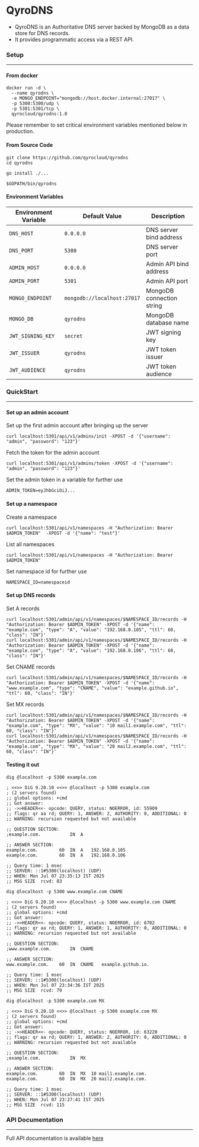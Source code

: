 QyroDNS
=================

- QyroDNS is an Authoritative DNS server backed by MongoDB as a data store for DNS records.
- It provides programmatic access via a REST API.

### Setup

-------------

#### From docker

```shell
docker run -d \
  --name qyrodns \
  -e MONGO_ENDPOINT="mongodb://host.docker.internal:27017" \
  -p 5300:5300/udp \
  -p 5301:5301/tcp \
  qyrocloud/qyrodns:1.0
```

Please remember to set critical environment variables mentioned below in production.

#### From  Source Code

```shell
git clone https://github.com/qyrocloud/qyrodns
cd qyrodns
```

```shell
go install ./...
```

```shell
$GOPATH/bin/qyrodns
```

#### Environment Variables

| Environment Variable | Default Value               | Description               |
|----------------------|-----------------------------|---------------------------|
| `DNS_HOST`           | `0.0.0.0`                   | DNS server bind address   |
| `DNS_PORT`           | `5300`                      | DNS server port           |
| `ADMIN_HOST`         | `0.0.0.0`                   | Admin API bind address    |
| `ADMIN_PORT`         | `5301`                      | Admin API port            |
| `MONGO_ENDPOINT`     | `mongodb://localhost:27017` | MongoDB connection string |
| `MONGO_DB`           | `qyrodns`                   | MongoDB database name     |
| `JWT_SIGNING_KEY`    | `secret`                    | JWT signing key           |
| `JWT_ISSUER`         | `qyrodns`                   | JWT token issuer          |
| `JWT_AUDIENCE`       | `qyrodns`                   | JWT token audience        |

### QuickStart

---------------

#### Set up an admin account

Set up the first admin account after bringing up the server

```shell
curl localhost:5301/api/v1/admins/init -XPOST -d '{"username": "admin", "password": "123"}'
```

Fetch the token for the admin account

```shell
curl localhost:5301/api/v1/admins/token -XPOST -d '{"username": "admin", "password": "123"}'
```

Set the admin token in a variable for further use

```shell
ADMIN_TOKEN=eyJhbGciOiJ...
```

#### Set up a namespace

Create a namespace

```shell
curl localhost:5301/api/v1/namespaces -H "Authorization: Bearer $ADMIN_TOKEN"  -XPOST -d '{"name": "test"}'
```

List all namespaces

```shell
curl localhost:5301/api/v1/namespaces -H "Authorization: Bearer $ADMIN_TOKEN"
```

Set namespace id for further use

```shell
NAMESPACE_ID=namespaceid 
```

#### Set up DNS records

Set A records

```shell
curl localhost:5301/admin/api/v1/namespaces/$NAMESPACE_ID/records -H "Authorization: Bearer $ADMIN_TOKEN" -XPOST -d '{"name": "example.com", "type": "A", "value": "192.168.0.105", "ttl": 60, "class": "IN"}'
curl localhost:5301/admin/api/v1/namespaces/$NAMESPACE_ID/records -H "Authorization: Bearer $ADMIN_TOKEN" -XPOST -d '{"name": "example.com", "type": "A", "value": "192.168.0.106", "ttl": 60, "class": "IN"}'
```

Set CNAME records

```shell
curl localhost:5301/admin/api/v1/namespaces/$NAMESPACE_ID/records -H "Authorization: Bearer $ADMIN_TOKEN" -XPOST -d '{"name": "www.example.com", "type": "CNAME", "value": "example.github.io", "ttl": 60, "class": "IN"}'
```

Set MX records

```shell
curl localhost:5301/admin/api/v1/namespaces/$NAMESPACE_ID/records -H "Authorization: Bearer $ADMIN_TOKEN" -XPOST -d '{"name": "example.com", "type": "MX", "value": "10 mail1.example.com", "ttl": 60, "class": "IN"}'
curl localhost:5301/admin/api/v1/namespaces/$NAMESPACE_ID/records -H "Authorization: Bearer $ADMIN_TOKEN" -XPOST -d '{"name": "example.com", "type": "MX", "value": "20 mail2.example.com", "ttl": 60, "class": "IN"}'
```

#### Testing it out

```shell
dig @localhost -p 5300 example.com

; <<>> DiG 9.20.10 <<>> @localhost -p 5300 example.com
; (2 servers found)
;; global options: +cmd
;; Got answer:
;; ->>HEADER<<- opcode: QUERY, status: NOERROR, id: 55909
;; flags: qr aa rd; QUERY: 1, ANSWER: 2, AUTHORITY: 0, ADDITIONAL: 0
;; WARNING: recursion requested but not available

;; QUESTION SECTION:
;example.com.			IN	A

;; ANSWER SECTION:
example.com.		60	IN	A	192.168.0.105
example.com.		60	IN	A	192.168.0.106

;; Query time: 1 msec
;; SERVER: ::1#5300(localhost) (UDP)
;; WHEN: Mon Jul 07 23:35:13 IST 2025
;; MSG SIZE  rcvd: 83
```

```shell
dig @localhost -p 5300 www.example.com CNAME

; <<>> DiG 9.20.10 <<>> @localhost -p 5300 www.example.com CNAME
; (2 servers found)
;; global options: +cmd
;; Got answer:
;; ->>HEADER<<- opcode: QUERY, status: NOERROR, id: 6702
;; flags: qr aa rd; QUERY: 1, ANSWER: 1, AUTHORITY: 0, ADDITIONAL: 0
;; WARNING: recursion requested but not available

;; QUESTION SECTION:
;www.example.com.		IN	CNAME

;; ANSWER SECTION:
www.example.com.	60	IN	CNAME	example.github.io.

;; Query time: 1 msec
;; SERVER: ::1#5300(localhost) (UDP)
;; WHEN: Mon Jul 07 23:34:36 IST 2025
;; MSG SIZE  rcvd: 79
```

```shell
dig @localhost -p 5300 example.com MX

; <<>> DiG 9.20.10 <<>> @localhost -p 5300 example.com MX
; (2 servers found)
;; global options: +cmd
;; Got answer:
;; ->>HEADER<<- opcode: QUERY, status: NOERROR, id: 63220
;; flags: qr aa rd; QUERY: 1, ANSWER: 2, AUTHORITY: 0, ADDITIONAL: 0
;; WARNING: recursion requested but not available

;; QUESTION SECTION:
;example.com.			IN	MX

;; ANSWER SECTION:
example.com.		60	IN	MX	10 mail1.example.com.
example.com.		60	IN	MX	20 mail2.example.com.

;; Query time: 1 msec
;; SERVER: ::1#5300(localhost) (UDP)
;; WHEN: Mon Jul 07 23:27:41 IST 2025
;; MSG SIZE  rcvd: 115
```

### API Documentation

-------------------

Full API documentation is available [here](docs/api.md)
